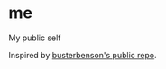 # me

My public self

Inspired by [busterbenson's public repo](https://github.com/busterbenson/public).
